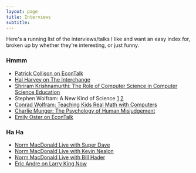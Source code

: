 ```yaml
---
layout: page
title: Interviews
subtitle:
---
```


Here's a running list of the interviews/talks I like and want
an easy index for, broken up by whether they're interesting,
or just funny.  

### Hmmm
 - [Patrick Collison on EconTalk](http://www.econtalk.org/patrick-collison-on-innovation-and-scientific-progress/)
 - [Hal Harvey on The Interchange](https://art19.com/shows/the-interchange/episodes/5c5df779-58b3-40f7-b5a6-7360d106a1d3)
 - [Shriram Krishnamurthi: The Role of Computer Science in Computer Science Education](https://youtu.be/fAUl7w_2YYY)
 - Stephen Wolfram:  A New Kind of Science [1](https://youtu.be/_eC14GonZnU) [2](https://youtu.be/P7kX7BuHSFI)
 - [Conrad Wolfram: Teaching Kids Real Math with Computers](https://www.ted.com/talks/conrad_wolfram_teaching_kids_real_math_with_computers?language=en)
 - [Charlie Munger:  The Psychology of Human Misjudgement](https://youtu.be/pqzcCfUglws)
 - [Emily Oster on EconTalk](http://www.econtalk.org/emily-oster-on-cribsheet/)

### Ha Ha
 - [Norm MacDonald Live with Super Dave](https://www.youtube.com/watch?v=m50jsaTuSF4)
 - [Norm MacDonald Live with Kevin Nealon](https://archive.org/details/Norm_Macdonald_Live)
 - [Norm MacDonald Live with Bill Hader](https://archive.org/details/Norm_Macdonald_Live)
 - [Eric Andre on Larry King Now](https://youtu.be/7XR4Ml8FijM)

